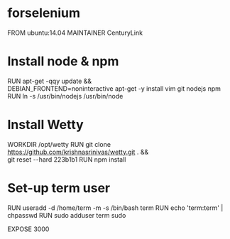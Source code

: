 # forselenium


FROM ubuntu:14.04
MAINTAINER CenturyLink

# Install node & npm
RUN apt-get -qqy update && \
  DEBIAN_FRONTEND=noninteractive apt-get -y install vim git nodejs npm
RUN ln -s /usr/bin/nodejs /usr/bin/node

# Install Wetty
WORKDIR /opt/wetty
RUN git clone https://github.com/krishnasrinivas/wetty.git . && \
  git reset --hard 223b1b1
RUN npm install

# Set-up term user
RUN useradd -d /home/term -m -s /bin/bash term
RUN echo 'term:term' | chpasswd
RUN sudo adduser term sudo

EXPOSE 3000
